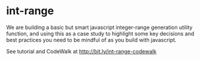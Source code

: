 # int-range

We are building a basic but smart javascript integer-range generation utility function, and using this as a case study to highlight some key decisions and best practices you need to be mindful of as you build with javascript.

See tutorial and CodeWalk at http://bit.ly/int-range-codewalk
